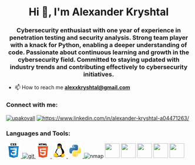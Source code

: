 
<h1 align="center">Hi 👋, I'm Alexander Kryshtal</h1>
<h3 align="center">Cybersecurity enthusiast with one year of experience in penetration testing and security analysis. Strong team player with a knack for Python, enabling a deeper understanding of code. Passionate about continuous learning and growth in the cybersecurity field. Committed to staying updated with industry trends and contributing effectively to cybersecurity initiatives.</h3>

- 📫 How to reach me **alexxkryshtal@gmail.com**

<h3 align="left">Connect with me:</h3>
<p align="left">
<a href="https://twitter.com/upakovall" target="blank"><img align="center" src="https://raw.githubusercontent.com/rahuldkjain/github-profile-readme-generator/master/src/images/icons/Social/twitter.svg" alt="upakovall" height="30" width="40" /></a>
<a href="https://www.linkedin.com/in/alexander-kryshtal-a04471263/" target="blank"><img align="center" src="https://raw.githubusercontent.com/rahuldkjain/github-profile-readme-generator/master/src/images/icons/Social/linked-in-alt.svg" alt="https://www.linkedin.com/in/alexander-kryshtal-a04471263/" height="30" width="40" /></a>
</p>

<h3 align="left">Languages and Tools:</h3>
<p align="left"> <a href="https://www.w3schools.com/css/" target="_blank" rel="noreferrer"> <img src="https://raw.githubusercontent.com/devicons/devicon/master/icons/css3/css3-original-wordmark.svg" alt="css3" width="40" height="40"/> </a> <a href="https://git-scm.com/" target="_blank" rel="noreferrer"> <img src="https://www.vectorlogo.zone/logos/git-scm/git-scm-icon.svg" alt="git" width="40" height="40"/> </a> <a href="https://www.w3.org/html/" target="_blank" rel="noreferrer"> <img src="https://raw.githubusercontent.com/devicons/devicon/master/icons/html5/html5-original-wordmark.svg" alt="html5" width="40" height="40"/> </a> <a href="https://www.linux.org/" target="_blank" rel="noreferrer"> <img src="https://raw.githubusercontent.com/devicons/devicon/master/icons/linux/linux-original.svg" alt="linux" width="40" height="40"/> </a> <a href="https://www.python.org" target="_blank" rel="noreferrer"> <img src="https://raw.githubusercontent.com/devicons/devicon/master/icons/python/python-original.svg" alt="python" width="40" height="40"/> </a> <img src = "https://nmap.org/images/nmap-project-logo.svg" alt = "nmap" width="40" height="40"/>
<img src = "https://cdn.icon-icons.com/icons2/3053/PNG/512/burp_suite_macos_bigsur_icon_190319.png" width="40" height="40"/>
<img src = "https://avatars.githubusercontent.com/u/6716868?s=280&v=4" width="40" height="40"/> 
<img src = "https://miro.medium.com/v2/resize:fit:581/1*jqc9VGIBgq9GkXeJ9jRRvA.png" width="40" height="40"/> 
<img src = "https://fbi.cults3d.com/uploaders/13889723/illustration-file/88f914f9-4ec0-4d0c-8ebb-5edc51f4b3cd/kali_linux.jpg" width="40" height="40"/> 
<img src = "https://w7.pngwing.com/pngs/122/777/png-transparent-metasploit-project-penetration-test-security-hacker-computer-security-shellcode-ruby-blue-angle-logo.png" width="40" height="40"/> 

</p>
